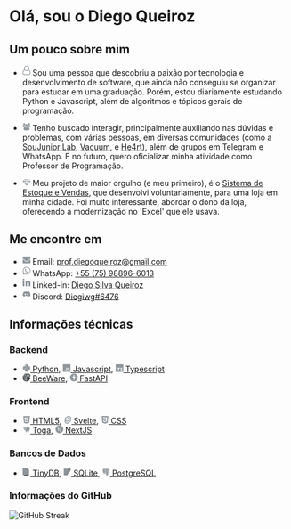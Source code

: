 # Olá, sou o Diego Queiroz

## Um pouco sobre mim

- <img src="assets/user-o.svg" width="14" /> Sou uma pessoa que descobriu a paixão por tecnologia e desenvolvimento de software, que ainda não conseguiu se organizar para estudar em uma graduação. Porém, estou diariamente estudando Python e Javascript, além de algoritmos e tópicos gerais de programação.

- <img src="assets/users.svg" width="14" /> Tenho buscado interagir, principalmente auxiliando nas dúvidas e problemas, com várias pessoas, em diversas comunidades (como a [SouJunior Lab](https://discord.gg/soujunior-community-759176734460346423), [Vacuum](https://discord.gg/vacuum), e [He4rt](https://discord.gg/he4rt)), além de grupos em Telegram e WhatsApp. E no futuro, quero oficializar minha atividade como Professor de Programação.

<a name="Discord"></a>

- <img src="assets/diamond.svg" width="14" /> Meu projeto de maior orgulho (e meu primeiro), é o [Sistema de Estoque e Vendas](https://github.com/Diegiwg/sistema-de-vendas-inventario-queiroz-lubrificantes), que desenvolvi voluntariamente, para uma loja em minha cidade. Foi muito interessante, abordar o dono da loja, oferecendo a modernização no 'Excel' que ele usava.

## Me encontre em

- <img src="assets/envelope.svg" width="14" /> Email: [prof.diegoqueiroz@gmail.com](mailto:prof.diegoqueiroz@gmail.com)
- <img src="assets/whatsapp.svg" width="14" /> WhatsApp: [+55 (75) 98896-6013](https://wa.me/5575988966013)
- <img src="assets/linkedin.svg" width="14" /> Linked-in: [Diego Silva Queiroz](https://www.linkedin.com/in/diego-silva-queiroz)
- <img src="assets/discord.svg" width="14" /> Discord: [Diegiwg#6476](#Discord)

## Informações técnicas

### Backend

- [<img src="assets/python.svg" width="14" /> Python](https://www.python.org/), [<img src="assets/javascript.svg" width="14" /> Javascript](https://www.javascript.com/), [<img src="assets/typescript.svg" width="14" /> Typescript](https://www.typescriptlang.org/)
- [<img src="assets/beeware.svg" width="14" /> BeeWare](https://beeware.org/), [<img src="assets/fastapi.svg" width="14" /> FastAPI](https://fastapi.tiangolo.com/)

### Frontend

- [<img src="assets/html5.svg" width="14" /> HTML5](https://developer.mozilla.org/pt-BR/docs/Web/HTML), [<img src="assets/svelte.svg" width="14" /> Svelte](https://svelte.dev/), [<img src="assets/css.svg" width="14" /> CSS](https://developer.mozilla.org/pt-BR/docs/Web/CSS)
- [<img src="assets/toga.svg" width="14" /> Toga](https://toga.readthedocs.io/), [<img src="assets/nextjs.svg" width="14" /> NextJS](https://nextjs.org/)

### Bancos de Dados

- [<img src="assets/tinydb.svg" width="14" /> TinyDB](https://tinydb.readthedocs.io/), [<img src="assets/x-sqlite.svg" width="14" /> SQLite](https://www.sqlite.org/), [<img src="assets/postgresql.svg" width="14" /> PostgreSQL](https://www.postgresql.org/)

### Informações do GitHub

![GitHub Streak](https://github-readme-streak-stats.herokuapp.com?user=Diegiwg&theme=transparent&locale=pt_BR&date_format=j%2Fn%5B%2FY%5D&card_width=520)
